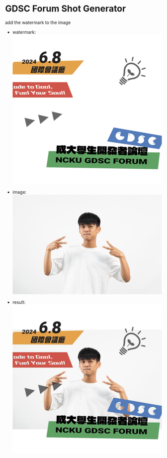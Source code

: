 # GDSC Forum Shot Generator

add the watermark to the image

- watermark:
![image](background.png)

- image:
![image](Fish.jpeg)

- result:
![image](result.jpg)